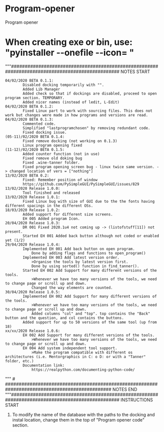 # Program-opener
Program opener
# When creating exe or bin, use: "pyinstaller --onefile --icon=<icon> <path to pyw>"
"""################################################################################################ NOTES START 

    04/02/2020 BETA 0.1.1: 
            Disabled docking temporarily with "".
            Added Lib Manager
            Added check so that if dockings are disabled, proceed to open program section. TEMPORARY.
            Added nicer names (instead of ledit, L-Edit)
    04/02/2020 BETA 0.1.2:
            Fixed Linux part to work with sourcing files. This does not work but changes were made in how programs and versions are read. 
    04/02/2020 BETA 0.1.3:
            Commented code.
            Simplified "lastprogramchosen" by removing redundant code.
            Fixed docking issue.
    (05-11)/02/2020 BETA 0.1.4:
            Fixed remove docking (not working on 0.1.3)
            Linux program opening fixed
    (11-12)/02/2020 BETA 0.1.5:
            Added counter function (not in use)
            Fixed remove old doking bug
            Fixed .wine-tanner folder.
            Fixed program opening screen bug - linux twice same version. -> changed location of vers = ["nothing"]
    13/02/2020 BETA 0.2:
            Fixed: Remember position of window 
            https://github.com/PySimpleGUI/PySimpleGUI/issues/829
    13/02/2020 Release 1.0.0:
            Tool finished and released
    13/02/2020 Release 1.0.1:
            Fixed Linux bug with size of GUI due to the the fonts having different spacings in the different OSs.
    18/03/2020 Release 1.0.2:
            Added support for different size screens.
            EH 005 Added program Icon.
    20/04/2020 Release 1.0.3:
            DR 001 Fixed 2020.1u4 not coming up -> (listofstuff[11]) not present.
            Started EH 001 Added back button although not coded or enabled yet (1/2)
    29/04/2020 Release 1.0.4:
            Implemented EH 001 Add back button on open program.
                Done by adding flags and functions to open_program()
            Implemented EH 003 Add latest version order.
                >Organise the tools by latest version first.
                Done by using sorted() function in find_tanner().
            Started EH 002 Add Support for many different versions of the tools.
                >Whenever we have too many versions of the tools, we need to change page or scroll up and down.
                Changed the way elements are counted.
    30/04/2020 Release 1.0.5:    
            Implemented EH 002 Add Support for many different versions of the tools.
                >Whenever we have too many versions of the tools, we need to change page or scroll up and down.
                Added columns "col" and "top". top contains the "Back" button and the question, and col contains the buttons.
            Added support for up to 50 versions of the same tool (up from 18)
    xx/xx/2020 Release 1.0.6:
            EH 002 Add Support for many different versions of the tools.
                >Whenever we have too many versions of the tools, we need to change page or scroll up and down.
            EH 004 Add system independent tool support.
                >Make the program compatible with different os architectures (i.e. Mentorgraphics in C: o D: or with a "Tanner" folder, etc.)
            Documentation link:
                https://realpython.com/documenting-python-code/

            
"""  # ############################################################################################### NOTES END
"""################################################################################################ INSTRUCTIONS START 

 1. To modify the name of the database with the paths to the docking and instal location, change them in the top of "Program opener code" section.


